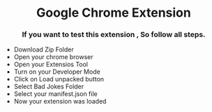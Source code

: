 
<div align="center">
 <h1> Google Chrome Extension <br>
</h1>
  <h3> If you want to test this extension , So follow all steps.</h3>
</div>

- Download Zip Folder
- Open your chrome browser
- Open your Extensios Tool
- Turn on your Developer Mode
- Click on Load unpacked button
- Select Bad Jokes Folder
- Select your manifest.json file
- Now your extension was loaded

